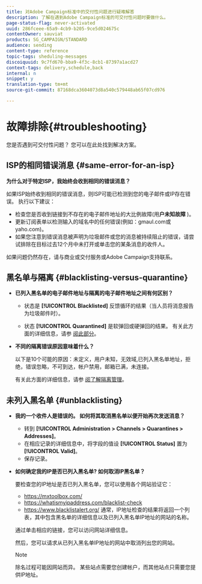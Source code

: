 ```yaml
---
title: 对Adobe Campaign标准中的交付性问题进行疑难解答
description: 了解在遇到Adobe Campaign标准的可交付性问题时要做什么。
page-status-flag: never-activated
uuid: 286fceee-65a9-4cb9-b205-9ce5d024675c
contentOwner: sauviat
products: SG_CAMPAIGN/STANDARD
audience: sending
content-type: reference
topic-tags: sheduling-messages
discoiquuid: 9c7fd670-bba9-4f3c-8cb1-87397a1acd27
context-tags: delivery,schedule,back
internal: n
snippet: y
translation-type: tm+mt
source-git-commit: 87168dca3604073d8a540c579448ab65f07cd976

---
```



# 故障排除{#troubleshooting}

您是否遇到可交付性问题？ 您可以在此处找到解决方案。

## ISP的相同错误消息 {#same-error-for-an-isp}

**为什么对于特定ISP，我始终会收到相同的错误消息？**

如果ISP始终收到相同的错误消息，则ISP可能已检测到您的电子邮件或IP存在错误。 执行以下建议：
* 检查您是否收到链接到不存在的电子邮件地址的大比例故障(用&#x200B;**户未知故障** )。
* 更新订阅表单以检测输入的域名中的任何错误(例如：gmaul.com或yaho.com)。
* 如果您注意到错误消息被声明为垃圾邮件或您的消息被持续阻止的错误，请尝试排除在目标过去12个月中未打开或单击您的某条消息的收件人。

如果问题仍然存在，请与商业或交付服务或Adobe Campaign支持联系。

## 黑名单与隔离 {#blacklisting-versus-quarantine}

* **已列入黑名单的电子邮件地址与隔离的电子邮件地址之间有何区别？**

   * 状态是 **[!UICONTROL Blacklisted]** 反馈循环的结果（当人员将消息报告为垃圾邮件时）。

   * 状态 **[!UICONTROL Quarantined]** 是软弹回或硬弹回的结果。
   有关此方面的详细信息，请参 [阅此部分](../../sending/using/understanding-quarantine-management.md#quarantine-vs-blacklisting)。

* **不同的隔离错误原因意味着什么？**

   以下是10个可能的原因：未定义，用户未知，无效域,已列入黑名单地址，拒绝，错误忽略，不可到达，帐户禁用，邮箱已满，未连接。

   有关此方面的详细信息，请参 [阅了解隔离管理](../../sending/using/understanding-quarantine-management.md)。

## 未列入黑名单 {#unblacklisting}

* **我的一个收件人是错误的。 如何将其取消黑名单以便开始再次发送消息？**

   * 转到 **[!UICONTROL Administration > Channels > Quarantines > Addresses]**。
   * 在相应记录的详细信息中，将字段的值设 **[!UICONTROL Status]** 置为 **[!UICONTROL Valid]**。
   * 保存记录。

* **如何确定我的IP是否已列入黑名单? 如何取消IP黑名单？**

   要检查您的IP地址是否已列入黑名单，您可以使用各个网站验证它：
   * https://mxtoolbox.com/
   * https://whatismyipaddress.com/blacklist-check
   * https://www.blacklistalert.org/
   通常，IP地址检查的结果将返回一个列表，其中包含黑名单的详细信息以及已列入黑名单IP地址的网站的名称。

   通过单击相应的链接，您可以访问网站详细信息。

   然后，您可以请求从已列入黑名单IP地址的网站中取消列出您的网站。

   >[!NOTE]
   >
   >除名过程可能因网站而异。 某些站点需要您创建帐户，而其他站点只需要您提供IP地址。
